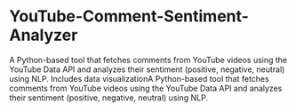 # YouTube-Comment-Sentiment-Analyzer
A Python-based tool that fetches comments from YouTube videos using the YouTube Data API and analyzes their sentiment (positive, negative, neutral) using NLP. Includes data visualizationA Python-based tool that fetches comments from YouTube videos using the YouTube Data API and analyzes their sentiment (positive, negative, neutral) using NLP. 
